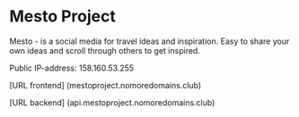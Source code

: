 # Mesto Project

Mesto - is a social media for travel ideas and inspiration. Easy to share your own ideas and scroll through others to get inspired.

Public IP-address: 158.160.53.255

[URL frontend] (mestoproject.nomoredomains.club)

[URL backend] (api.mestoproject.nomoredomains.club)
